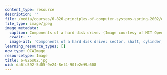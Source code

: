 ```yaml
---
content_type: resource
description: ''
file: /media/courses/6-826-principles-of-computer-systems-spring-2002/da6fc5925d059e248ef490fe2e99a608_6-826s02.jpg
file_type: image/jpeg
image_metadata:
  caption: Components of a hard disk drive. (Image courtesy of MIT OpenCourseWare.)
  credit: ''
  image-alt: 'Components of a hard disk drive: sector, shaft, cylinder, and track.'
learning_resource_types: []
ocw_type: OCWImage
resourcetype: Image
title: 6-826s02.jpg
uid: da6fc592-5d05-9e24-8ef4-90fe2e99a608
---
```

